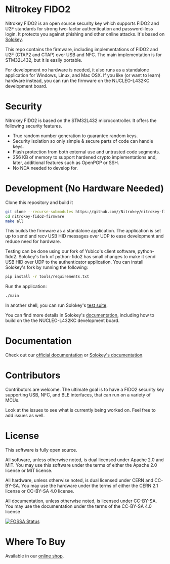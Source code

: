 # Nitrokey FIDO2

Nitrokey FIDO2 is an open source security key which supports FIDO2 and U2F standards for strong two-factor authentication and password-less login. It protects you against phishing and other online attacks. It's based on [Solokey](https://github.com/solokeys/solo).

This repo contains the firmware, including implementations of FIDO2 and U2F (CTAP2 and CTAP) over USB and NFC. The main implementation is for STM32L432, but it is easily portable.

For development no hardware is needed, it also runs as a standalone application for Windows, Linux, and Mac OSX. If you like (or want to learn) hardware instead, you can run the firmware on the NUCLEO-L432KC development board.


# Security

Nitrokey FIDO2 is based on the STM32L432 microcontroller. It offers the following security features.

- True random number generation to guarantee random keys.
- Security isolation so only simple & secure parts of code can handle keys.
- Flash protection from both external use and untrusted code segments.
- 256 KB of memory to support hardened crypto implementations and, later, additional features such as OpenPGP or SSH.
- No NDA needed to develop for.


# Development (No Hardware Needed)

Clone this repository and build it

```bash
git clone --recurse-submodules https://github.com//Nitrokey/nitrokey-fido2-firmware
cd nitrokey-fido2-firmware
make all
```

This builds the firmware as a standalone application. The application is set up to send and recv USB HID messages over UDP to ease development and reduce need for hardware.

Testing can be done using our fork of Yubico's client software, python-fido2. Solokey's fork of python-fido2 has small changes to make it send USB HID over UDP to the authenticator application. You can install Solokey's fork by running the following:

```bash
pip install -r tools/requirements.txt
```

Run the application:
```bash
./main
```

In another shell, you can run Solokey's [test suite](https://github.com/solokeys/fido2-tests).

You can find more details in Solokey's [documentation](https://docs.solokeys.io/solo/), including how to build on the the NUCLEO-L432KC development board.


# Documentation

Check out our [official documentation](https://www.nitrokey.com/documentation/installation) or [Solokey's documentation](https://docs.solokeys.io/solo/).


# Contributors

Contributors are welcome. The ultimate goal is to have a FIDO2 security key supporting USB, NFC, and BLE interfaces, that can run on a variety of MCUs.

Look at the issues to see what is currently being worked on. Feel free to add issues as well.


# License

This software is fully open source.

All software, unless otherwise noted, is dual licensed under Apache 2.0 and MIT.
You may use this software under the terms of either the Apache 2.0 license or MIT license.

All hardware, unless otherwise noted, is dual licensed under CERN and CC-BY-SA.
You may use the hardware under the terms of either the CERN 2.1 license or CC-BY-SA 4.0 license.

All documentation, unless otherwise noted, is licensed under CC-BY-SA.
You may use the documentation under the terms of the CC-BY-SA 4.0 license


[![FOSSA Status](https://app.fossa.com/api/projects/git%2Bgithub.com%2FNitrokey%2Fnitrokey-fido2-firmware.svg?type=shield)](https://app.fossa.com/projects/git%2Bgithub.com%2FNitrokey%2Fnitrokey-fido2-firmware?ref=badge_shield)

# Where To Buy

Available in our [online shop](https://shop.nitrokey.com/shop/product/nitrokey-fido2-55).
